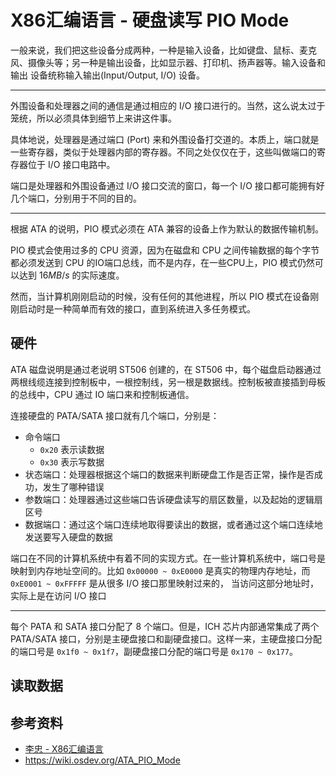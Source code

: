 # X86汇编语言 - 硬盘读写 PIO Mode

[annotation]: <id> (6ad8c31c-1bd6-4827-b35c-688b0a068d8b)
[annotation]: <status> (public)
[annotation]: <create_time> (2021-03-10 13:03:39)
[annotation]: <category> (计算机技术)
[annotation]: <tags> (汇编语言)
[annotation]: <comments> (false)
[annotation]: <topic> (x86汇编语言)
[annotation]: <index> (1)
[annotation]: <url> (http://blog.ccyg.studio/article/6ad8c31c-1bd6-4827-b35c-688b0a068d8b)

一般来说，我们把这些设备分成两种，一种是输入设备，比如键盘、鼠标、麦克风、摄像头等；另一种是输出设备，比如显示器、打印机、扬声器等。输入设备和输出
设备统称输入输出(Input/Output, I/O) 设备。

----

外围设备和处理器之间的通信是通过相应的 I/O 接口进行的。当然，这么说太过于笼统，所以必须具体到细节上来讲这件事。

具体地说，处理器是通过端口 (Port) 来和外围设备打交道的。本质上，端口就是一些寄存器，类似于处理器内部的寄存器。不同之处仅仅在于，这些叫做端口的寄存器位于 I/O 接口电路中。

端口是处理器和外围设备通过 I/O 接口交流的窗口，每一个 I/O 接口都可能拥有好几个端口，分别用于不同的目的。

---

根据 ATA 的说明，PIO 模式必须在 ATA 兼容的设备上作为默认的数据传输机制。

PIO 模式会使用过多的 CPU 资源，因为在磁盘和 CPU 之间传输数据的每个字节都必须发送到 CPU 的IO端口总线，而不是内存，在一些CPU上，PIO 模式仍然可以达到 $16MB/s$ 的实际速度。

然而，当计算机刚刚启动的时候，没有任何的其他进程，所以 PIO 模式在设备刚刚启动时是一种简单而有效的接口，直到系统进入多任务模式。

## 硬件

ATA 磁盘说明是通过老说明 ST506 创建的，在 ST506 中，每个磁盘启动器通过两根线缆连接到控制板中，一根控制线，另一根是数据线。控制板被直接插到母板的总线中，CPU 通过 IO 端口来和控制板通信。

连接硬盘的 PATA/SATA 接口就有几个端口，分别是：

- 命令端口
    - `0x20` 表示读数据
    - `0x30` 表示写数据
- 状态端口：处理器根据这个端口的数据来判断硬盘工作是否正常，操作是否成功，发生了哪种错误
- 参数端口：处理器通过这些端口告诉硬盘读写的扇区数量，以及起始的逻辑扇区号
- 数据端口：通过这个端口连续地取得要读出的数据，或者通过这个端口连续地发送要写入硬盘的数据

端口在不同的计算机系统中有着不同的实现方式。在一些计算机系统中，端口号是映射到内存地址空间的。比如 `0x00000 ~ 0xE0000` 是真实的物理内存地址，而 `0xE0001 ~ 0xFFFFF` 是从很多 I/O 接口那里映射过来的， 当访问这部分地址时，实际上是在访问 I/O 接口

----

每个 PATA 和 SATA 接口分配了 8 个端口。但是，ICH 芯片内部通常集成了两个 PATA/SATA 接口，分别是主硬盘接口和副硬盘接口。这样一来，主硬盘接口分配的端口号是 `0x1f0 ~ 0x1f7`，副硬盘接口分配的端口号是 `0x170 ~ 0x177`。

## 读取数据

## 参考资料

- [李忠 - X86汇编语言](https://book.douban.com/subject/20492528/)
- <https://wiki.osdev.org/ATA_PIO_Mode>

